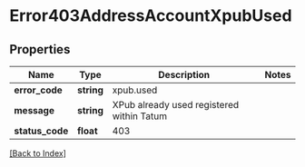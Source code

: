 # Error403AddressAccountXpubUsed

## Properties

Name | Type | Description | Notes
------------ | ------------- | ------------- | -------------
**error_code** | **string** | xpub.used |
**message** | **string** | XPub already used registered within Tatum |
**status_code** | **float** | 403 |

[[Back to Index]](../index.md)
